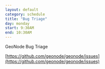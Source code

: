```yaml
---
layout: default
category: schedule
title: "Bug Triage"
day: monday
start: 9:30AM
end: 10:30AM
---
```

GeoNode Bug Triage

[https://github.com/geonode/geonode/issues](https://github.com/geonode/geonode/issues)
